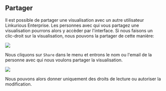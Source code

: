 ## Partager

Il est possible de partager une visualisation avec un autre utilisateur Linkurious Enterprise. Les personnes avec qui vous partagez une visualisation pourrons alors y accèder par l'interface.
Si nous faisons un clic-droit sur la visualisation, nous pouvons la partager de cette manière:

![](https://github.com/Linkurious/linkurious-enterprise-manual/raw/master/en/manage/Share_Option.png)

Nous cliquons sur ```Share``` dans le menu et entrons le nom ou l'email de la personne avec qui nous voulons partager la visualisation. 

![](https://github.com/Linkurious/linkurious-enterprise-manual/raw/master/en/manage/Share_Option.png)

Nous pouvons alors donner uniquement des droits de lecture ou autoriser la modification.


